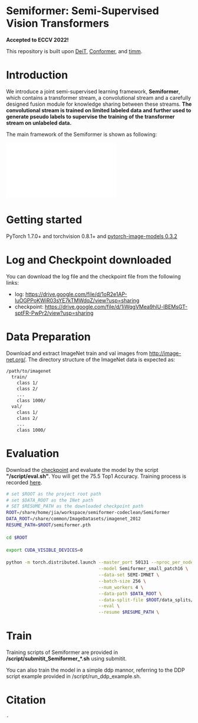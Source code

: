 # Semiformer: Semi-Supervised Vision Transformers

**Accepted to ECCV 2022!**

This repository is built upon [DeiT](https://github.com/facebookresearch/deit), [Conformer](https://github.com/pengzhiliang/Conformer), and [timm](https://github.com/rwightman/pytorch-image-models).

# Introduction

We introduce a joint semi-supervised learning framework, **Semiformer**, which contains a transformer stream, a convolutional stream and a carefully designed fusion module for knowledge sharing between these streams. **The convolutional stream is trained on limited labeled data and further used to generate pseudo labels to supervise the training of the transformer stream on unlabeled data.** 

The main framework of the Semiformer is shown as following:

![](figures/semiformer_framework.pdf)

# Getting started

PyTorch 1.7.0+ and torchvision 0.8.1+ and [pytorch-image-models 0.3.2](https://github.com/rwightman/pytorch-image-models)

# Log and Checkpoint downloaded

You can download the log file and the checkpoint file from the following links:

- log: https://drive.google.com/file/d/1oR2e1AP-luOGPPoKWiR03sYE7kTMWdqZ/view?usp=sharing
- checkpoint: https://drive.google.com/file/d/1iWqgVMea9hlU-lBEMsGT-sptFR-PwPr2/view?usp=sharing

# Data Preparation

Download and extract ImageNet train and val images from http://image-net.org/. The directory structure of the ImageNet data is expected as:

```
/path/to/imagenet
  train/
    class 1/
    class 2/
    ...
    class 1000/
  val/
    class 1/
    class 2/
    ...
    class 1000/
```

# Evaluation

Download the [checkpoint](https://drive.google.com/file/d/1iWqgVMea9hlU-lBEMsGT-sptFR-PwPr2/view?usp=sharing) and evaluate the model by the script **"/script/eval.sh"**. You will get the 75.5 Top1 Accuracy. Training process is recorded [here](https://drive.google.com/file/d/1oR2e1AP-luOGPPoKWiR03sYE7kTMWdqZ/view?usp=sharing). 

```bash
# set $ROOT as the project root path
# set $DATA_ROOT as the INet path 
# SET $RESUME_PATH as the downloaded checkpoint path
ROOT=/share/home/jia/workspace/semiformer-codeclean/Semiformer
DATA_ROOT=/share/common/ImageDatasets/imagenet_2012
RESUME_PATH=$ROOT/semiformer.pth

cd $ROOT

export CUDA_VISIBLE_DEVICES=0

python -m torch.distributed.launch --master_port 50131 --nproc_per_node=1 --use_env semi_main_concat_evalVersion.py \
                                   --model Semiformer_small_patch16 \
                                   --data-set SEMI-IMNET \
                                   --batch-size 256 \
                                   --num_workers 4 \
                                   --data-path $DATA_ROOT \
                                   --data-split-file $ROOT/data_splits/files2shards_train_size128116_split1.txt \
                                   --eval \
                                   --resume $RESUME_PATH \
```

# Train

Training scripts of Semiformer are provided in **/script/submitit_Semiformer_*.sh** using submitit. 

You can also train the model in a simple ddp mannor, referring to the DDP script example provided in /script/run_ddp_example.sh. 

# Citation

```
-
```

